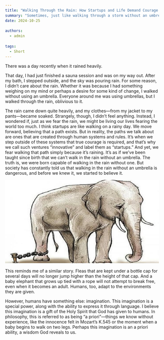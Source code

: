 ```yaml
---
title: "Walking Through the Rain: How Startups and Life Demand Courage Beyond Comfort"
summary: "Sometimes, just like walking through a storm without an umbrella, navigating the uncertain path of a startup requires us to shed the fears imposed by society and trust our innate ability to move forward despite the obstacles."
date: 2024-10-25

authors:
  - admin

tags:
  - Short
---
```


There was a day recently when it rained heavily.

That day, I had just finished a sauna session and was on my way out. After my bath, I stepped outside, and the sky was pouring rain. For some reason, I didn’t care about the rain. Whether it was because I had something weighing on my mind or perhaps a desire for some kind of change, I walked without using an umbrella. Everyone around me was using umbrellas, but I walked through the rain, oblivious to it.

The rain came down quite heavily, and my clothes—from my jacket to my pants—became soaked. Strangely, though, I didn’t feel anything. Instead, I wondered if, just as we fear the rain, we might be living our lives fearing the world too much.
I think startups are like walking on a rainy day. We move forward, believing that a path exists. But in reality, the paths we talk about are ones that are created through human systems and rules. It’s when we step outside of these systems that true courage is required, and that’s why we call such ventures “innovative” and label them as “startups.”
And yet, we fear walking that path simply because it’s raining. It’s as if we’ve been taught since birth that we can’t walk in the rain without an umbrella. The truth is, we were born capable of walking in the rain without one. But society has constantly told us that walking in the rain without an umbrella is dangerous, and before we knew it, we started to believe it.

![Alt text](elephant-rope.jpg)

This reminds me of a similar story. Fleas that are kept under a bottle cap for several days will no longer jump higher than the height of that cap. And a baby elephant that grows up tied with a rope will not attempt to break free, even when it becomes an adult. Humans, too, adapt to the environments they are given.

However, humans have something else: imagination. This imagination is a special power, along with the ability to express it through language. I believe this imagination is a gift of the Holy Spirit that God has given to humans. In philosophy, this is referred to as being “a priori”—things we know without experience, like the innocence felt in Mozart’s K.545 or the moment when a baby begins to walk on two legs. Perhaps this imagination is an a priori ability, a wisdom God reveals to us.